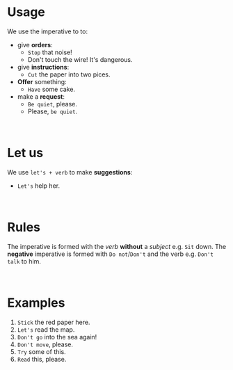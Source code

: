 # Usage
We use the imperative to to:
- give **orders**:
  - `Stop` that noise!
  - Don't touch the wire! It's dangerous.
- give **instructions**:
  - `Cut` the paper into two pices.
- **Offer** something:
  - `Have` some cake.
- make a **request**:
  - `Be quiet`, please.
  - Please, `be quiet`.

<br>

# Let us
We use `let's + verb` to make **suggestions**:
- `Let's` help her.

<br>

# Rules
The imperative is formed with the *verb* **without** a *subject* e.g. `Sit` down.
The **negative** imperative is formed with `Do not`/`Don't` and the verb e.g. `Don't talk` to him.

<br>

# Examples
1. `Stick` the red paper here.
2. `Let's` read the map.
3. `Don't go` into the sea again!
4. `Don't move`, please.
5. `Try` some of this.
6. `Read` this, please.
